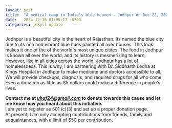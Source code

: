 ```yaml
---
layout: post
title:  "A medical camp in India's blue heaven - Jodhpur on Dec 22, 2024"
date:   2024-12-16 01:05:17 -0700
categories: jekyll update
---
```


<p>Jodhpur is a beautiful city in the heart of Rajasthan. Its named the blue city due to its rich and vibrant blue hues painted all over houses. This look makes it one of the of the world's most unique citites. The food in Jodhpur is known all over the world, and its history is mesmerizing to learn. However, like in all cities across the world, Jodhpur has a lot of homelessness. This is why, I am partnering with Dr. Siddharth Lodha at Kings Hospital in Jodhpur to make medicine and doctors accessible to all. We will provide checkups, diagnosis, and required drugs for all who come. Even a donation as little as $5 dollars could make a difference in people's lives.</p>

**Contact me at *uhaf24@gmail.com* to donate towards this cause and let me know how you heard about this initiative.**  
I am yet to register as 501 (c)(3) and set up a proper donation page.  
At present, I am only accepting contributions from friends, family and acquaintances, with a limit of $50 per contribution. 


[jekyll-docs]: https://jekyllrb.com/docs/home
[jekyll-gh]:   https://github.com/jekyll/jekyll
[jekyll-talk]: https://talk.jekyllrb.com/

